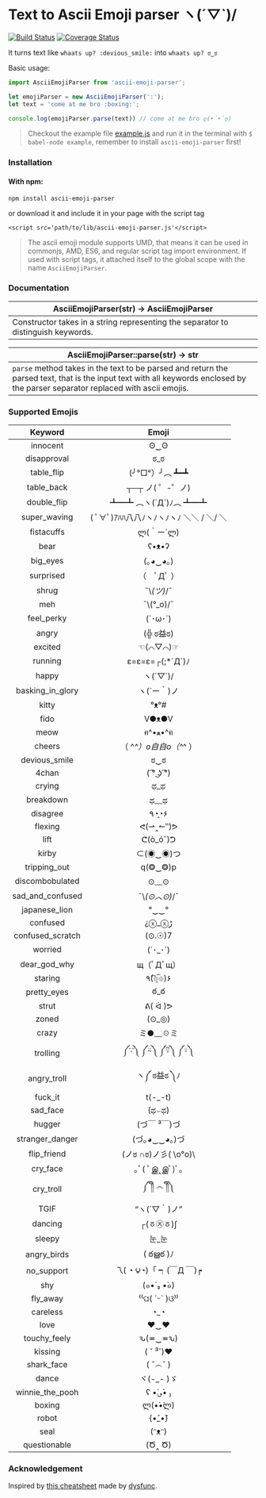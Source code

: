 # Text to Ascii Emoji parser  ヽ(´▽`)/  
[![Build Status](https://travis-ci.org/alejorod/ascii-emoji-parser.svg?branch=master)](https://travis-ci.org/alejorod/ascii-emoji-parser)
[![Coverage Status](https://coveralls.io/repos/github/alejorod/ascii-emoji-parser/badge.svg?branch=master)](https://coveralls.io/github/alejorod/ascii-emoji-parser?branch=master)

It turns text like ```whaats up? :devious_smile:``` into ```whaats up? ಠ‿ಠ```

Basic usage:

```Javascript
import AsciiEmojiParser from 'ascii-emoji-parser';

let emojiParser = new AsciiEmojiParser(':');
let text = 'come at me bro :boxing:';

console.log(emojiParser.parse(text)) // come at me bro ლ(•́•́ლ)
```

> Checkout the example file [example.js](https://github.com/alejorod/ascii-emoji-parser/blob/master/example.js) and run it in the terminal with `$ babel-node example`, remember to install `ascii-emoji-parser` first!


### Installation

#### With npm:
```
npm install ascii-emoji-parser
```

or download it and include it in your page with the script tag

```
<script src='path/to/lib/ascii-emoji-parser.js'</script>
```

> The ascii emoji module supports UMD, that means it can be used in commonjs, AMD, ES6, and regular script tag import environment. If used with script tags, it attached itself to the global scope with the name `AsciiEmojiParser`.

### Documentation
| **AsciiEmojiParser(str) -> AsciiEmojiParser** |
| --- |
|Constructor takes in a string representing the separator to distinguish keywords.|

| **AsciiEmojiParser::parse(str) -> str** |
| --- |
|`parse` method takes in the text to be parsed and return the parsed text, that is the input text with all keywords enclosed by the parser separator replaced with ascii emojis.|

### Supported Emojis

|Keyword | Emoji|
|:---:|:---:|
|innocent | ʘ‿ʘ|
|disapproval | ಠ_ಠ|
|table_flip | (╯°□°）╯︵ ┻━┻|
|table_back | ┬─┬﻿ ノ( ゜-゜ノ)|
|double_flip | ┻━┻ ︵ヽ(`Д´)ﾉ︵﻿ ┻━┻|
|super_waving | ( ﾟ∀ﾟ)ｱﾊﾊ八八ﾉヽﾉヽﾉヽﾉ ＼＼ / ＼/ ＼|
| fistacuffs | ლ(｀ー´ლ) |
| bear | ʕ•ᴥ•ʔ |
| big_eyes | (｡◕‿◕｡) |
| surprised | （　ﾟДﾟ ） |
| shrug | ¯\\_(ツ)_/¯ |
| meh | ¯\\(°_o)/¯ |
| feel_perky | (`･ω･´) |
| angry | (╬ ಠ益ಠ) |
| excited | ☜(⌒▽⌒)☞ |
| running | ε=ε=ε=┌(;*´Д`)ﾉ |
| happy | ヽ(´▽`)/ |
| basking_in_glory | ヽ(´ー｀)ノ |
| kitty | ᵒᴥᵒ# |
| fido | V●ᴥ●V |
| meow | ฅ^•ﻌ•^ฅ |
| cheers | （ ^_^）o自自o（^_^ ） |
| devious_smile | ಠ‿ಠ |
| 4chan | ( ͡° ͜ʖ ͡°) |
| crying | ಥ_ಥ |
| breakdown | ಥ﹏ಥ |
| disagree | ٩◔̯◔۶ |
| flexing | ᕙ(⇀‸↼‶)ᕗ |
| lift | ᕦ(ò_óˇ)ᕤ |
| kirby | ⊂(◉‿◉)つ |
| tripping_out | q(❂‿❂)p |
| discombobulated | ⊙﹏⊙ |
| sad_and_confused | ¯\\_(⊙︿⊙)_/¯ |
| japanese_lion | °‿‿° |
| confused | ¿ⓧ_ⓧﮌ |
| confused_scratch | (⊙.☉)7 |
| worried | (´･_･`) |
| dear_god_why | щ（ﾟДﾟщ） |
| staring | ٩(͡๏̯͡๏)۶ |
| pretty_eyes | ఠ_ఠ |
| strut | ᕕ( ᐛ )ᕗ |
| zoned | (⊙_◎) |
| crazy | ミ●﹏☉ミ |
| trolling | ༼∵༽ ༼⍨༽ ༼⍢༽ ༼⍤༽ |
| angry_troll | ヽ༼ ಠ益ಠ ༽ﾉ |
| fuck_it | t(-_-t) |
| sad_face | (ಥ⌣ಥ) |
| hugger | (づ￣ ³￣)づ |
| stranger_danger | (づ｡◕‿‿◕｡)づ |
| flip_friend | (ノಠ ∩ಠ)ノ彡( \\o°o)\\ |
| cry_face | ｡ﾟ( ﾟஇ‸இﾟ)ﾟ｡ |
| cry_troll | ༼ ༎ຶ ෴ ༎ຶ༽ |
| TGIF | “ヽ(´▽｀)ノ” |
| dancing | ┌(ㆆ㉨ㆆ)ʃ |
| sleepy | 눈_눈 |
| angry_birds | ( ఠൠఠ )ﾉ |
| no_support | 乁( ◔ ౪◔)「      ┑(￣Д ￣)┍ |
| shy | (๑•́ ₃ •̀๑) |
| fly_away | ⁽⁽ଘ( ˊᵕˋ )ଓ⁾⁾ |
| careless | ◔_◔ |
| love | ♥‿♥ |
| touchy_feely | ԅ(≖‿≖ԅ) |
| kissing | ( ˘ ³˘)♥ |
| shark_face | ( ˇ෴ˇ ) |
| dance | ヾ(-_- )ゞ |
| winnie_the_pooh | ʕ •́؈•̀ ₎ |
| boxing | ლ(•́•́ლ) |
| robot | {•̃_•̃} |
| seal | (ᵔᴥᵔ) |
| questionable | (Ծ‸ Ծ) |

### Acknowledgement

Inspired by [this cheatsheet](https://github.com/dysfunc/ascii-emoji) made by [dysfunc](https://github.com/dysfunc).
